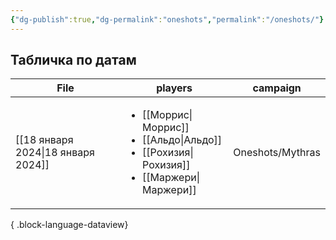 ```yaml
---
{"dg-publish":true,"dg-permalink":"oneshots","permalink":"/oneshots/"}
---
```


## Табличка по датам
| File                                  | players                                                                                                                     | campaign         |
| ------------------------------------- | --------------------------------------------------------------------------------------------------------------------------- | ---------------- |
| [[18 января 2024\|18 января 2024]] | <ul><li>[[Моррис\\|Моррис]]</li><li>[[Альдо\\|Альдо]]</li><li>[[Рохизия\\|Рохизия]]</li><li>[[Маржери\\|Маржери]]</li></ul> | Oneshots/Mythras |

{ .block-language-dataview}
  